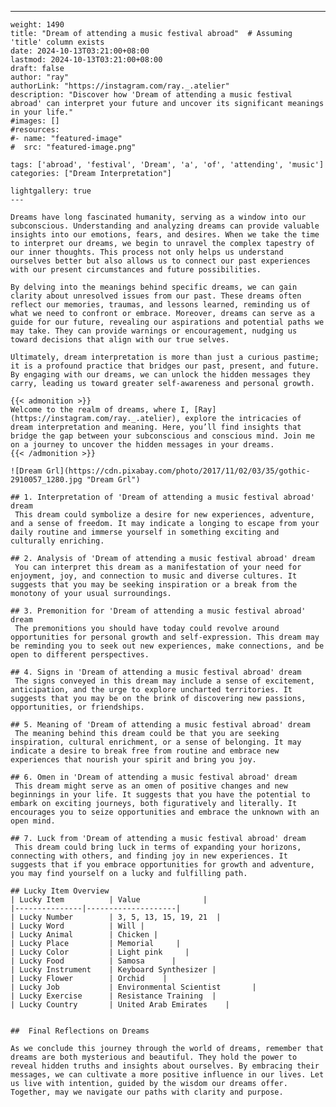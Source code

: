 ---
    weight: 1490
    title: "Dream of attending a music festival abroad"  # Assuming 'title' column exists
    date: 2024-10-13T03:21:00+08:00
    lastmod: 2024-10-13T03:21:00+08:00
    draft: false
    author: "ray"
    authorLink: "https://instagram.com/ray._.atelier"
    description: "Discover how 'Dream of attending a music festival abroad' can interpret your future and uncover its significant meanings in your life."
    #images: []
    #resources:
    #- name: "featured-image"
    #  src: "featured-image.png"
    
    tags: ['abroad', 'festival', 'Dream', 'a', 'of', 'attending', 'music']
    categories: ["Dream Interpretation"]
    
    lightgallery: true
    ---
    
    Dreams have long fascinated humanity, serving as a window into our subconscious. Understanding and analyzing dreams can provide valuable insights into our emotions, fears, and desires. When we take the time to interpret our dreams, we begin to unravel the complex tapestry of our inner thoughts. This process not only helps us understand ourselves better but also allows us to connect our past experiences with our present circumstances and future possibilities.
    
    By delving into the meanings behind specific dreams, we can gain clarity about unresolved issues from our past. These dreams often reflect our memories, traumas, and lessons learned, reminding us of what we need to confront or embrace. Moreover, dreams can serve as a guide for our future, revealing our aspirations and potential paths we may take. They can provide warnings or encouragement, nudging us toward decisions that align with our true selves.
    
    Ultimately, dream interpretation is more than just a curious pastime; it is a profound practice that bridges our past, present, and future. By engaging with our dreams, we can unlock the hidden messages they carry, leading us toward greater self-awareness and personal growth.
    
    {{< admonition >}}
    Welcome to the realm of dreams, where I, [Ray](https://instagram.com/ray._.atelier), explore the intricacies of dream interpretation and meaning. Here, you’ll find insights that bridge the gap between your subconscious and conscious mind. Join me on a journey to uncover the hidden messages in your dreams.
    {{< /admonition >}}
    
    ![Dream Grl](https://cdn.pixabay.com/photo/2017/11/02/03/35/gothic-2910057_1280.jpg "Dream Grl")
    
    ## 1. Interpretation of 'Dream of attending a music festival abroad' dream
     This dream could symbolize a desire for new experiences, adventure, and a sense of freedom. It may indicate a longing to escape from your daily routine and immerse yourself in something exciting and culturally enriching.
    
    ## 2. Analysis of 'Dream of attending a music festival abroad' dream
     You can interpret this dream as a manifestation of your need for enjoyment, joy, and connection to music and diverse cultures. It suggests that you may be seeking inspiration or a break from the monotony of your usual surroundings.
    
    ## 3. Premonition for 'Dream of attending a music festival abroad' dream
     The premonitions you should have today could revolve around opportunities for personal growth and self-expression. This dream may be reminding you to seek out new experiences, make connections, and be open to different perspectives.
    
    ## 4. Signs in 'Dream of attending a music festival abroad' dream
     The signs conveyed in this dream may include a sense of excitement, anticipation, and the urge to explore uncharted territories. It suggests that you may be on the brink of discovering new passions, opportunities, or friendships.
    
    ## 5. Meaning of 'Dream of attending a music festival abroad' dream
     The meaning behind this dream could be that you are seeking inspiration, cultural enrichment, or a sense of belonging. It may indicate a desire to break free from routine and embrace new experiences that nourish your spirit and bring you joy.
    
    ## 6. Omen in 'Dream of attending a music festival abroad' dream
     This dream might serve as an omen of positive changes and new beginnings in your life. It suggests that you have the potential to embark on exciting journeys, both figuratively and literally. It encourages you to seize opportunities and embrace the unknown with an open mind.
    
    ## 7. Luck from 'Dream of attending a music festival abroad' dream
     This dream could bring luck in terms of expanding your horizons, connecting with others, and finding joy in new experiences. It suggests that if you embrace opportunities for growth and adventure, you may find yourself on a lucky and fulfilling path.
    
    ## Lucky Item Overview
    | Lucky Item          | Value              |
    |---------------|--------------------|
    | Lucky Number        | 3, 5, 13, 15, 19, 21  |
    | Lucky Word          | Will |
    | Lucky Animal        | Chicken |
    | Lucky Place         | Memorial     |
    | Lucky Color         | Light pink     |
    | Lucky Food          | Samosa      |
    | Lucky Instrument    | Keyboard Synthesizer |
    | Lucky Flower        | Orchid    |
    | Lucky Job           | Environmental Scientist       |
    | Lucky Exercise      | Resistance Training  |
    | Lucky Country       | United Arab Emirates    |
    
    
    ##  Final Reflections on Dreams
    
    As we conclude this journey through the world of dreams, remember that dreams are both mysterious and beautiful. They hold the power to reveal hidden truths and insights about ourselves. By embracing their messages, we can cultivate a more positive influence in our lives. Let us live with intention, guided by the wisdom our dreams offer. Together, may we navigate our paths with clarity and purpose.
    
